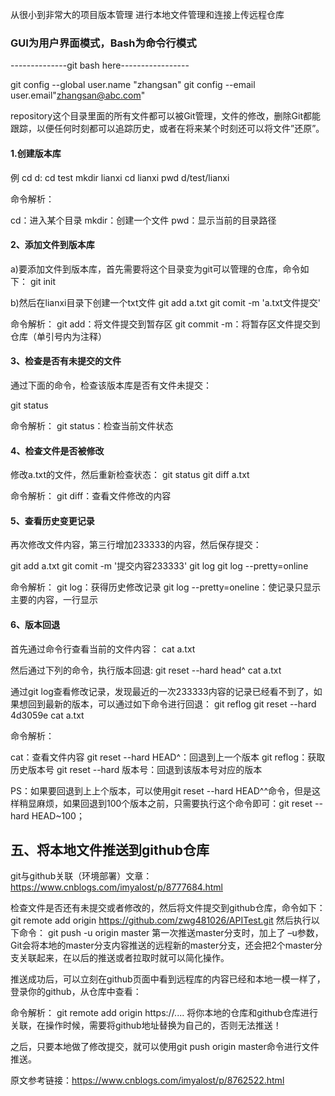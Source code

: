从很小到非常大的项目版本管理
进行本地文件管理和连接上传远程仓库

### GUI为用户界面模式，Bash为命令行模式

--------------git bash here-----------------

git config --global user.name "zhangsan"
git config --email user.email"zhangsan@abc.com"


repository这个目录里面的所有文件都可以被Git管理，文件的修改，删除Git都能跟踪，以便任何时刻都可以追踪历史，或者在将来某个时刻还可以将文件”还原”。

#### 1.创建版本库
例
cd d:
cd test
mkdir lianxi
cd lianxi
pwd d/test/lianxi



命令解析：

cd：进入某个目录
mkdir：创建一个文件
pwd：显示当前的目录路径

#### 2、添加文件到版本库
a)要添加文件到版本库，首先需要将这个目录变为git可以管理的仓库，命令如下：
git init

b)然后在lianxi目录下创建一个txt文件
git add a.txt
git comit -m 'a.txt文件提交'


命令解析：
git add：将文件提交到暂存区
git commit -m：将暂存区文件提交到仓库（单引号内为注释）


#### 3、检查是否有未提交的文件
通过下面的命令，检查该版本库是否有文件未提交：

git status

命令解析：
git status：检查当前文件状态


#### 4、检查文件是否被修改
修改a.txt的文件，然后重新检查状态：
git status
git diff a.txt


命令解析：
git diff：查看文件修改的内容


#### 5、查看历史变更记录
再次修改文件内容，第三行增加233333的内容，然后保存提交：

git add a.txt
git comit -m '提交内容233333'
git log
git log --pretty=online

命令解析：
git log：获得历史修改记录
git log --pretty=oneline：使记录只显示主要的内容，一行显示


#### 6、版本回退
首先通过命令行查看当前的文件内容：
cat a.txt

然后通过下列的命令，执行版本回退:
git reset --hard head^
cat a.txt

通过git log查看修改记录，发现最近的一次233333内容的记录已经看不到了，如果想回到最新的版本，可以通过如下命令进行回退：
git reflog
git reset --hard 4d3059e
cat a.txt

命令解析：

cat：查看文件内容
git reset --hard HEAD^：回退到上一个版本
git reflog：获取历史版本号
git reset --hard 版本号：回退到该版本号对应的版本

PS：如果要回退到上上个版本，可以使用git reset --hard HEAD^^命令，但是这样稍显麻烦，如果回退到100个版本之前，只需要执行这个命令即可：git reset --hard HEAD~100；


## 五、将本地文件推送到github仓库

git与github关联（环境部署）文章：https://www.cnblogs.com/imyalost/p/8777684.html

检查文件是否还有未提交或者修改的，然后将文件提交到github仓库，命令如下：
git remote add origin https://github.com/zwg481026/APITest.git
然后执行以下命令：
git push -u origin master
第一次推送master分支时，加上了 –u参数，Git会将本地的master分支内容推送的远程新的master分支，还会把2个master分支关联起来，在以后的推送或者拉取时就可以简化操作。

推送成功后，可以立刻在github页面中看到远程库的内容已经和本地一模一样了，登录你的github，从仓库中查看：

命令解析：
git remote add origin https://.... 将你本地的仓库和github仓库进行关联，在操作时候，需要将github地址替换为自己的，否则无法推送！

之后，只要本地做了修改提交，就可以使用git push origin master命令进行文件推送。






原文参考链接：https://www.cnblogs.com/imyalost/p/8762522.html
